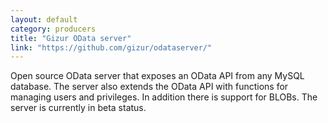 ```yaml
---
layout: default
category: producers
title: "Gizur OData server"
link: "https://github.com/gizur/odataserver/"
---
```

Open source OData server that exposes an OData API from any MySQL database. The server also extends the OData API with functions for managing users and privileges. In addition there is support for BLOBs. The server is currently in beta status.
